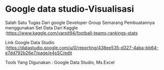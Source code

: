 # Google data studio-Visualisasi
Salah Satu Tugas Dari google Developer Group Semarang Pembuatannya menggunakan Set Data Dari Kaggle :https://www.kaggle.com/varpit94/football-teams-rankings-stats




Link Google Data Studio :https://datastudio.google.com/u/0/reporting/438ee535-d327-4aba-bb64-e7dd792b26e7/page/e4sSC/edit


Tools Yang Digunakan : Google Data Studio, Ms.Excel 
